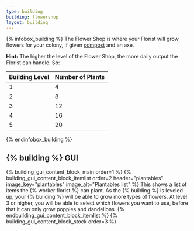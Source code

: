 ```yaml
---
type: building
building: flowershop
layout: building
---
```

{% infobox_building %}
The Flower Shop is where your Florist will grow flowers for your colony, if given [compost](../../source/items/compost) and an axe.

**Hint:** The higher the level of the Flower Shop, the more daily output the Florist can handle. So:

| Building Level | Number of Plants |
|----------------|------------------|
| 1              | 4                |
| 2              | 8                |
| 3              | 12               |
| 4              | 16               |
| 5              | 20               |
{% endinfobox_building %}

## {% building %} GUI

{% building_gui_content_block_main order=1 %}
{% building_gui_content_block_itemlist order=2 header="plantables" image_key="plantables" image_alt="Plantables list" %}
This shows a list of items the {% worker florist %} can plant. As the {% building %} is leveled up, your {% building %} will be able to grow more types of flowers. At level 3 or higher, you will be able to select which flowers you want to use, before that it can only grow poppies and dandelions.
{% endbuilding_gui_content_block_itemlist %}
{% building_gui_content_block_stock order=3 %}